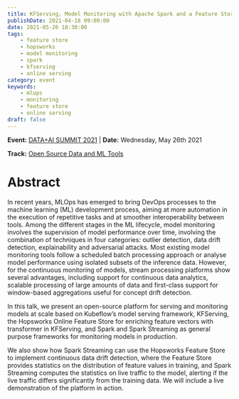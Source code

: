 ```yaml
---
title: KFServing, Model Monitoring with Apache Spark and a Feature Store
publishDate: 2021-04-18 09:00:00
date: 2021-05-26 18:30:00
tags:
    - feature store
    - hopsworks
    - model monitoring
    - spark
    - kfserving
    - online serving
category: event
keywords:
    - mlops
    - monitoring
    - feature store
    - online serving
draft: false
---
```


**Event:** [DATA+AI SUMMIT 2021](https://databricks.com/session_na21/kfserving-model-monitoring-with-apache-spark-and-a-feature-store) | **Date:**  Wednesday, May 26th 2021

**Track:** [Open Source Data and ML Tools](https://databricks.com/dataaisummit/north-america-2021/agenda)

# Abstract

In recent years, MLOps has emerged to bring DevOps processes to the machine learning (ML) development process, aiming at more automation in the execution of repetitive tasks and at smoother interoperability between tools. Among the different stages in the ML lifecycle, model monitoring involves the supervision of model performance over time, involving the combination of techniques in four categories: outlier detection, data drift detection, explainability and adversarial attacks. Most existing model monitoring tools follow a scheduled batch processing approach or analyse model performance using isolated subsets of the inference data. However, for the continuous monitoring of models, stream processing platforms show several advantages, including support for continuous data analytics, scalable processing of large amounts of data and first-class support for window-based aggregations useful for concept drift detection.

In this talk, we present an open-source platform for serving and monitoring models at scale based on Kubeflow’s model serving framework, KFServing, the Hopsworks Online Feature Store for enriching feature vectors with transformer in KFServing, and Spark and Spark Streaming as general purpose frameworks for monitoring models in production.

We also show how Spark Streaming can use the Hopsworks Feature Store to implement continuous data drift detection, where the Feature Store provides statistics on the distribution of feature values in training, and Spark Streaming computes the statistics on live traffic to the model, alerting if the live traffic differs significantly from the training data. We will include a live demonstration of the platform in action.
